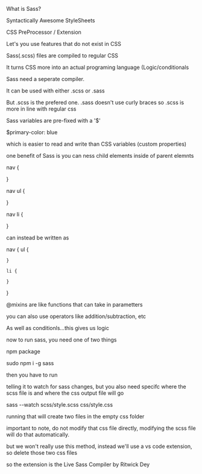What is Sass?

Syntactically Awesome StyleSheets

CSS PreProcessor / Extension

Let's you use features that do not exist in CSS

Sass(.scss) files are compiled to regular CSS

It turns CSS more into an actual programing language (Logic/conditionals

Sass need a seperate compiler.

It can be used with either .scss or .sass

But .scss is the prefered one. .sass doesn't use curly braces so .scss is more in line with regular css

Sass variables are pre-fixed with a '$'

$primary-color: blue

which is easier to read and write than CSS variables (custom properties)

one benefit of Sass is you can ness child elements inside of parent elemnts

nav {

}

nav ul {

}

nav li {

}

can instead be written as

nav {
ul {

    }

    li {

    }

}

@mixins are like functions that can take in parametters

you can also use operators like addition/subtraction, etc

As well as conditionls...this gives us logic

now to run sass, you need one of two things

npm package

sudo npm i -g sass

then you have to run

telling it to watch for sass changes, but you also need specifc where the scss file is and where the css output file will go

sass --watch scss/style.scss css/style.css

running that will create two files in the empty css folder

important to note, do not modify that css file directly, modifying the scss file will do that automatically.

but we won't really use this method, instead we'll use a vs code extension, so delete those two css files

so the extension is the Live Sass Compiler by Ritwick Dey
